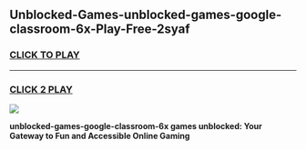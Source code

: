 
## Unblocked-Games-unblocked-games-google-classroom-6x-Play-Free-2syaf
<h3>
<a href="https://premium76.site?title=unblocked-games-google-classroom-6x&ref=17A">CLICK TO PLAY</a></h3>
<hr>

<h3>
<a href="https://premium76.site?title=unblocked-games-google-classroom-6x&ref=17A">CLICK 2 PLAY</a>
  
</h3>

<a href="https://premium76.site?title=unblocked-games-google-classroom-6x&ref=17A"><img src="https://clearcache.store/games.png"></a>


**unblocked-games-google-classroom-6x games unblocked: Your Gateway to Fun and Accessible Online Gaming**
